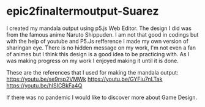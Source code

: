 # epic2finaltermoutput-Suarez
I created my mandala output using p5.js Web Editor. The design I did was from the famous anime Naruto Shippuden. I am not that good in codings but with the  help of youtube and P5.Js refference I made my own version of sharingan eye. There is no hidden message on my work, I'm not even a fan of animes but I think this design is a good idea to be practicing with. As I was making progress on my work I enjoyed making it until it is done. 

These are the references that I used for making the mandala output: https://youtu.be/se9rsp2VMWk https://youtu.be/GYFiu7nLTak https://youtu.be/hISICBkFa4Q

If there was no pandemic I would like to discover more about Game Design.
